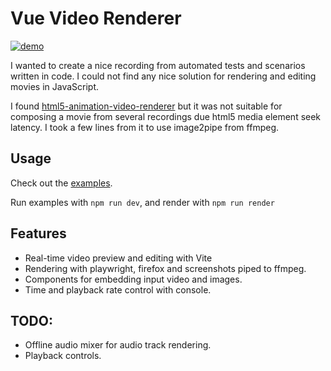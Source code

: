 # Vue Video Renderer

[![demo](https://github.com/MLaszczewski/vue-video-renderer/raw/master/examples/intro/out.gif)](https://youtu.be/Pfxqp1IxI4w)

I wanted to create a nice recording from automated tests and scenarios written in code. I could not find any nice solution for rendering and editing movies in JavaScript.

I found [html5-animation-video-renderer](https://github.com/dtinth/html5-animation-video-renderer) but it was not suitable for composing a movie from several recordings due html5 media element seek latency. I took a few lines from it to use image2pipe from ffmpeg.

## Usage

Check out the [examples](https://github.com/MLaszczewski/vue-video-renderer/tree/master/examples).

Run examples with `npm run dev`, and render with `npm run render`

## Features

- Real-time video preview and editing with Vite
- Rendering with playwright, firefox and screenshots piped to ffmpeg.
- Components for embedding input video and images.
- Time and playback rate control with console.

## TODO:

- Offline audio mixer for audio track rendering.
- Playback controls.
